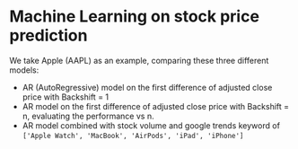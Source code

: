 <!--
# Acronyms

| name | meaning                 |
|------|-------------------------|
| FWI  | Fire Weather Index      |
| FFMC | Fine Fuel Moisture Code |
| DMC  | Duff Moisture Code      |
| DC   | Drought Code            |
| ISI  | Initial Spread Index    |
| BUI  | Buildup Index           |

## Fine Fuel Moisture Code 

The Fine Fuel Moisture Code (FFMC) is a numeric rating of the moisture content of litter and other cured fine fuels. This code is an indicator of the relative ease of ignition and the flammability of fine fuel. 

## Drought Code 

The Drought Code (DC) is a numeric rating of the average moisture content of deep, compact organic layers. This code is a useful indicator of seasonal drought effects on forest fuels and the amount of smoldering in deep duff layers and large logs. 

## Initial Spread Index 

The Initial Spread Index (ISI) is a numeric rating of the expected rate of fire spread. It is based on wind speed and FFMC. Like the rest of the FWI system components, ISI does not take fuel type into account. Actual spread rates vary between fuel types at the same ISI.

# Variable list

| Attribute   | Description                             |
|-------------|-----------------------------------------|
| X           | x-axis coordinate (from 1 to 9)         |
| Y           | y-axis coordinate (from 1 to 9)         |
| month       | Month of the year (January to December) |
| day         | Day of the week (Monday to Sunday)      |
| ----------- | --------------------------------------- |
| FFMC        | FFMC code                               |
| DMC         | DMC code                                |
| DC          | DC code                                 |
| ISI         | ISI index                               |
| ----------- | --------------------------------------- |
| temp        | Outside temperature (in ◦C)             |
| RH          | Outside relative humidity (in %)        |
| wind        | Outside winnd sp                        |
| rain        | Outside rain (in mm/m2)                 |
| ----------- | --------------------------------------- |
| area        | Total burned area (in ha)               |

# Todo list

- [ ] Solve a regression problem
- [ ] Address the issue of positive skewness of the data
-->

# Machine Learning on stock price prediction

We take Apple (AAPL) as an example, comparing these three different models:

* AR (AutoRegressive) model on the first difference of adjusted close price with Backshift = 1
* AR model on the first difference of adjusted close price with Backshift = n, evaluating the performance vs n.
* AR model combined with stock volume and google trends keyword of `['Apple Watch', 'MacBook', 'AirPods', 'iPad', 'iPhone']`

